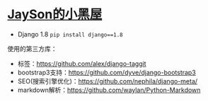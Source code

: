 # [JaySon的小黑屋](http://www.jaysonhwang.com/)

* Django 1.8
`pip install django==1.8`

使用的第三方库：

* 标签：https://github.com/alex/django-taggit
* bootstrap3支持：https://github.com/dyve/django-bootstrap3
* SEO(搜索引擎优化)：https://github.com/nephila/django-meta/
* markdown解析：https://github.com/waylan/Python-Markdown
